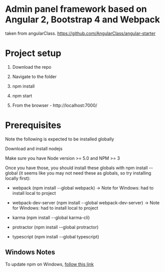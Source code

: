 # Admin panel framework based on Angular 2, Bootstrap 4 and Webpack

taken from angularClass. https://github.com/AngularClass/angular-starter

# Project setup #

1. Download the repo

2. Navigate to the folder

3. npm install

4. npm start

5. From the browser - http://localhost:7000/


# Prerequisites #
Note the following is expected to be installed globally


Download and install nodejs 

Make sure you have Node version >= 5.0 and NPM >= 3

Once you have those, you should install these globals with npm install --global (it seems like you may not need these as globals, so try installing locally first):

* webpack (npm install --global webpack)  -> Note for Windows: had to install local to project

* webpack-dev-server (npm install --global webpack-dev-server)  -> Note for Windows: had to install local to project

* karma (npm install --global karma-cli)

* protractor (npm install --global protractor)

* typescript (npm install --global typescript)



## Windows Notes ##
To update npm on Windows, [follow this link](http://stackoverflow.com/questions/18412129/how-do-i-update-node-and-npm-on-windows)